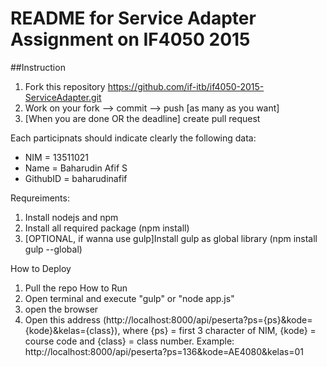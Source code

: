 # README for Service Adapter Assignment on IF4050 2015

##Instruction
1. Fork this repository https://github.com/if-itb/if4050-2015-ServiceAdapter.git
2. Work on your fork --> commit --> push [as many as you want]
3. [When you are done OR the deadline] create pull request  

Each participnats should indicate clearly the following data:
 * NIM      = 13511021
 * Name     = Baharudin Afif S
 * GithubID = baharudinafif

Requreiments:
 1. Install nodejs and npm
 2. Install all required package (npm install)
 3. [OPTIONAL, if wanna use gulp]Install gulp as global library (npm install gulp --global)

How to Deploy
 1. Pull the repo
How to Run
 1. Open terminal and execute "gulp" or "node app.js"
 2. open the browser
 3. Open this address (http://localhost:8000/api/peserta?ps={ps}&kode={kode}&kelas={class}), where {ps} = first 3 character of NIM, {kode} = course code and {class} = class number.
 Example: http://localhost:8000/api/peserta?ps=136&kode=AE4080&kelas=01
 

